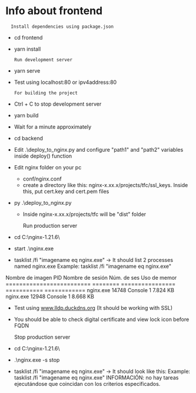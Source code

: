 # Info about frontend

      Install dependencies using package.json

- cd frontend
- yarn install

      Run development server

- yarn serve
- Test using localhost:80 or ipv4address:80

      For building the project

- Ctrl + C to stop development server
- yarn build
- Wait for a minute approximately
- cd backend
- Edit .\deploy_to_nginx.py and configure "path1" and "path2" variables inside deploy() function
- Edit nginx folder on your pc
  - conf/nginx.conf
  - create a directory like this: nginx-x.xx.x/projects/tfc/ssl_keys. Inside this, put cert.key and cert.pem files
- py .\deploy_to_nginx.py

  - Inside nginx-x.xx.x/projects/tfc will be "dist" folder

    Run production server

- cd C:\nginx-1.21.6\
- start .\nginx.exe
- tasklist /fi "imagename eq nginx.exe" -> It should list 2 processes named nginx.exe
  Example: tasklist /fi "imagename eq nginx.exe"

Nombre de imagen PID Nombre de sesión Núm. de ses Uso de memor
========================= ======== ================ =========== ============
nginx.exe 14748 Console 1 7.824 KB
nginx.exe 12948 Console 1 8.668 KB

- Test using www.lldp.duckdns.org (It should be working with SSL)
- You should be able to check digital certificate and view lock icon before FQDN

  Stop production server

- cd C:\nginx-1.21.6\
- .\nginx.exe -s stop
- tasklist /fi "imagename eq nginx.exe" -> It should look like this:
  Example: tasklist /fi "imagename eq nginx.exe"
  INFORMACIÓN: no hay tareas ejecutándose que coincidan con los
  criterios especificados.
